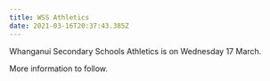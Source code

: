 ```yaml
---
title: WSS Athletics
date: 2021-03-16T20:37:43.385Z
---
```

Whanganui Secondary Schools Athletics is on Wednesday 17 March.  

More information to follow.
